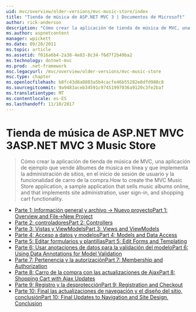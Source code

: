 ```yaml
---
uid: mvc/overview/older-versions/mvc-music-store/index
title: "Tienda de música de ASP.NET MVC 3 | Documentos de Microsoft"
author: rick-anderson
description: "Cómo crear la aplicación de tienda de música de MVC, una aplicación de ejemplo que vende álbumes de música en línea y que implementa la administración de sitios, inicio de sesión de usuario, un..."
ms.author: aspnetcontent
manager: wpickett
ms.date: 09/28/2011
ms.topic: article
ms.assetid: f016a6b4-2a38-4e83-8c34-f6d7f2b49ba2
ms.technology: dotnet-mvc
ms.prod: .net-framework
msc.legacyurl: /mvc/overview/older-versions/mvc-music-store
msc.type: chapter
ms.openlocfilehash: b8fc43d8a8803a5b4cacfe46b55282e8dfd988c8
ms.sourcegitcommit: 9a9483aceb34591c97451997036a9120c3fe2baf
ms.translationtype: MT
ms.contentlocale: es-ES
ms.lasthandoff: 11/10/2017
---
```

<a name="aspnet-mvc-3-music-store"></a><span data-ttu-id="08f77-103">Tienda de música de ASP.NET MVC 3</span><span class="sxs-lookup"><span data-stu-id="08f77-103">ASP.NET MVC 3 Music Store</span></span>
====================
> <span data-ttu-id="08f77-104">Cómo crear la aplicación de tienda de música de MVC, una aplicación de ejemplo que vende álbumes de música en línea y que implementa la administración de sitios, en el inicio de sesión de usuario y la funcionalidad de carro de la compra.</span><span class="sxs-lookup"><span data-stu-id="08f77-104">How to create the MVC Music Store application, a sample application that sells music albums online, and that implements site administration, user sign-in, and shopping cart functionality.</span></span>


- [<span data-ttu-id="08f77-105">Parte 1: Información general y archivo -> Nuevo proyecto</span><span class="sxs-lookup"><span data-stu-id="08f77-105">Part 1: Overview and File->New Project</span></span>](mvc-music-store-part-1.md)
- [<span data-ttu-id="08f77-106">Parte 2: controladores</span><span class="sxs-lookup"><span data-stu-id="08f77-106">Part 2: Controllers</span></span>](mvc-music-store-part-2.md)
- [<span data-ttu-id="08f77-107">Parte 3: Vistas y ViewModels</span><span class="sxs-lookup"><span data-stu-id="08f77-107">Part 3: Views and ViewModels</span></span>](mvc-music-store-part-3.md)
- [<span data-ttu-id="08f77-108">Parte 4: Acceso a datos y modelos</span><span class="sxs-lookup"><span data-stu-id="08f77-108">Part 4: Models and Data Access</span></span>](mvc-music-store-part-4.md)
- [<span data-ttu-id="08f77-109">Parte 5: Editar formularios y plantillas</span><span class="sxs-lookup"><span data-stu-id="08f77-109">Part 5: Edit Forms and Templating</span></span>](mvc-music-store-part-5.md)
- [<span data-ttu-id="08f77-110">Parte 6: Usar anotaciones de datos para la validación del modelo</span><span class="sxs-lookup"><span data-stu-id="08f77-110">Part 6: Using Data Annotations for Model Validation</span></span>](mvc-music-store-part-6.md)
- [<span data-ttu-id="08f77-111">Parte 7: Pertenencia y la autorización</span><span class="sxs-lookup"><span data-stu-id="08f77-111">Part 7: Membership and Authorization</span></span>](mvc-music-store-part-7.md)
- [<span data-ttu-id="08f77-112">Parte 8: Carro de la compra con las actualizaciones de Ajax</span><span class="sxs-lookup"><span data-stu-id="08f77-112">Part 8: Shopping Cart with Ajax Updates</span></span>](mvc-music-store-part-8.md)
- [<span data-ttu-id="08f77-113">Parte 9: Registro y la desprotección</span><span class="sxs-lookup"><span data-stu-id="08f77-113">Part 9: Registration and Checkout</span></span>](mvc-music-store-part-9.md)
- [<span data-ttu-id="08f77-114">Parte 10: Final las actualizaciones de navegación y el diseño del sitio, conclusión</span><span class="sxs-lookup"><span data-stu-id="08f77-114">Part 10: Final Updates to Navigation and Site Design, Conclusion</span></span>](mvc-music-store-part-10.md)
